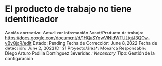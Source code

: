 # El producto de trabajo no tiene identificador

Acción correctiva: Actualizar información
Asset/Producto de trabajo: https://docs.google.com/document/d/1HQuSYqwVtNIdWTU2tgjJ3QOw-vByQjpR/edit
Estado: Pending
Fecha de Corrección: June 8, 2022
Fecha de detección: June 2, 2022
ID: 31
Proyecto/área*: Monarca
Responsable: Diego Arturo Padilla Domínguez
Severidad *: Necessary
Tipo*: Gestión de la configuración